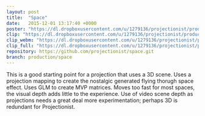```yaml
---
layout: post
title:  "Space"
date:   2015-12-01 13:17:40 +0000
poster: "https://dl.dropboxusercontent.com/u/1279136/projectionist/productions/space/poster.png"
clip: "https://dl.dropboxusercontent.com/u/1279136/projectionist/productions/space/clip600.mp4"
clip_webm: "https://dl.dropboxusercontent.com/u/1279136/projectionist/productions/space/clip600.webm"
clip_full: "https://dl.dropboxusercontent.com/u/1279136/projectionist/productions/space/original.mov"
repository: https://github.com/projectionist/space.git
branch: production/space
---
```


This is a good starting point for a projection that uses a 3D scene.
Uses a projection mapping to create the nostalgic generated flying thorugh space effect.
Uses GLM to create MVP matrices.
Moves too fast for most spaces, the visual depth adds little to the experience.
Use of video scene depth as projections needs a great deal more experimentation; perhaps 3D is redundant for Projectionist.
